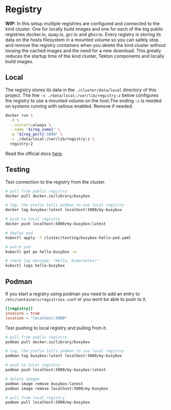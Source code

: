 # Registry 

**WIP:** In this setup multiple registries are configured and connected to the kind cluster. One for locally build images and one for each of the big public registries docker.io, quay.io, gcr.io and ghcr.io. Every registry is storing its data on the hosts filesystem in a mounted volume so you can safely stop and remove the registry containers when you delete the kind cluster without loosing the cached images and the need for a new download. This greatly reduces the startup time of the kind cluster, Tekton components and locally build images.

## Local

The registry stores its data in the `./cluster/data/local` directory of this project. The line `-v ./data/local:/var/lib/registry:z` below configures the registry to use a mounted volume on the host.The ending `:z` is needed on systems running with selinux enabled. Remove if needed.

```sh
docker run \
  -d \
  --restart=always \
  --name "${reg_name}" \
  -p "${reg_port}:5000" \
  -v ./data/local:/var/lib/registry:z \
  registry:2
```
Read the official docs [here](https://distribution.github.io/distribution/about/deploying/#storage-customization).

## Testing

Test connection to the registry from the cluster.

```sh
# pull from public registry
docker pull docker.io/library/busybox

# tag, the prefix tells podman to use local registry
docker tag busybox:latest localhost:5000/my-busybox

# push to local registry
docker push localhost:5000/my-busybox:latest

# deploy pod
kubectl apply -f cluster/testing/busybox-hello-pod.yaml

# watch pod
kubectl get po hello-busybox -w

# check log message: "Hello, Kubernetes!"
kubectl logs hello-busybox
```

## Podman

If you start a registry using podman you need to add an entry to `/etc/containers/registries.conf` or you wont be able to push to it.

```conf
[[registry]]
insecure = true 
location = "localhost:5000"
```

Test pushing to local registry and pulling from it.

```sh
# pull from public registry
podman pull docker.io/library/busybox

# tag, the prefix tells podman to use local registry
podman tag busybox:latest localhost:5000/my-busybox

# push to local registry
podman push localhost:5000/my-busybox:latest

# delete images
podman image remove busybox:latest
podman image remove localhost:5000/my-busybox

# pull from local registry
podman pull localhost:5000/my-busybox
```
